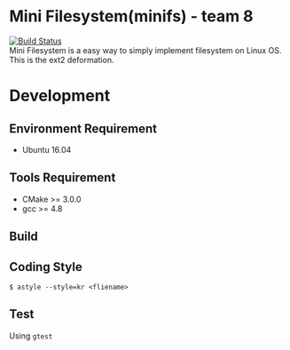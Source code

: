 # Mini Filesystem(minifs) - team 8  
[![Build Status](https://api.travis-ci.org/sufuf3/FileSystem.svg?branch=travis)](https://travis-ci.org/sufuf3/FileSystem)  
Mini Filesystem is a easy way to simply implement filesystem on Linux OS.
This is the ext2 deformation.

# Development  
## Environment Requirement  
- Ubuntu 16.04  

## Tools Requirement  
- CMake >= 3.0.0  
- gcc >= 4.8

## Build  

## Coding Style
`$ astyle --style=kr <fliename>`

## Test  
Using `gtest`  
